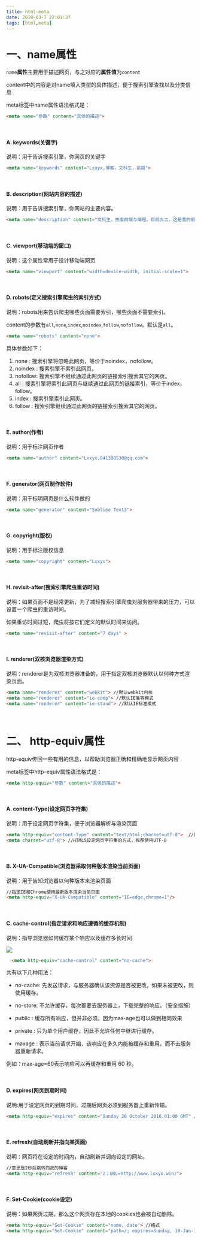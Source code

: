 ```yaml
---
title: html-meta
date: 2018-03-7 22:01:37
tags: [html,meta]
---
```


# 一、name属性 

`name`**属性**主要用于描述网页，与之对应的**属性值**为`content `

content中的内容是对name填入类型的具体描述，便于搜索引擎查找以及分类信息

meta标签中name属性语法格式是：

```html
<meta name="参数" content="具体的描述"> 
```

<br/>

#### A. keywords(关键字)

说明：用于告诉搜索引擎，你网页的关键字

```html
<meta name="keywords" content="Lxxyx,博客，文科生，前端">
```

<br/>

#### B. description(网站内容的描述)

说明：用于告诉搜索引擎，你网站的主要内容。

```html
<meta name="description" content="文科生，热爱前端与编程。目前大二，这是我的前端博客">
```

<br/>

#### C. viewport(移动端的窗口)

说明：这个属性常用于设计移动端网页

```html
<meta name="viewport" content="width=device-width, initial-scale=1">
```

<br/>

#### D. robots(定义搜索引擎爬虫的索引方式)

说明：robots用来告诉爬虫哪些页面需要索引，哪些页面不需要索引。

content的参数有`all`,`none`,`index`,`noindex`,`follow`,`nofollow`。默认是`all`。

```html
<meta name="robots" content="none"> 
```

具体参数如下：

1. none : 搜索引擎将忽略此网页，等价于noindex，nofollow。
2. noindex      : 搜索引擎不索引此网页。
3. nofollow:      搜索引擎不继续通过此网页的链接索引搜索其它的网页。
4. all :      搜索引擎将索引此网页与继续通过此网页的链接索引，等价于index，follow。
5. index      : 搜索引擎索引此网页。
6. follow      : 搜索引擎继续通过此网页的链接索引搜索其它的网页。

<br/>

#### E. author(作者)

说明：用于标注网页作者

```html
<meta name="author" content="Lxxyx,841380530@qq.com">
```

<br/>

#### F. generator(网页制作软件)

说明：用于标明网页是什么软件做的

```html
<meta name="generator" content="Sublime Text3">
```

<br/>

#### G. copyright(版权)

说明：用于标注版权信息

```html
<meta name="copyright" content="Lxxyx"> 
```

<br/>

#### H. revisit-after(搜索引擎爬虫重访时间)

说明：如果页面不是经常更新，为了减轻搜索引擎爬虫对服务器带来的压力，可以设置一个爬虫的重访时间。

如果重访时间过短，爬虫将按它们定义的默认时间来访问。

```html
<meta name="revisit-after" content="7 days" > 
```

<br/>

#### I. renderer(双核浏览器渲染方式)

说明：renderer是为双核浏览器准备的，用于指定双核浏览器默认以何种方式渲染页面。

```html
<meta name="renderer" content="webkit"> //默认webkit内核
<meta name="renderer" content="ie-comp"> //默认IE兼容模式
<meta name="renderer" content="ie-stand"> //默认IE标准模式
```

<br/>

# 二、 http-equiv属性

http-equiv传回一些有用的信息，以帮助浏览器正确和精确地显示网页内容 

meta标签中http-equiv属性语法格式是：

```html
<meta http-equiv="参数" content="具体的描述">
```

<br/>

#### A. content-Type(设定网页字符集)

说明：用于设定网页字符集，便于浏览器解析与渲染页面

```html
<meta http-equiv="content-Type" content="text/html;charset=utf-8">  //旧的HTML，不推荐
<meta charset="utf-8"> //HTML5设定网页字符集的方式，推荐使用UTF-8
```

<br/>

#### B. X-UA-Compatible(浏览器采取何种版本渲染当前页面)

说明：用于告知浏览器以何种版本来渲染页面

```html
//指定IE和Chrome使用最新版本渲染当前页面
<meta http-equiv="X-UA-Compatible" content="IE=edge,chrome=1"/> 
```

<br/>

#### C. cache-control(指定请求和响应遵循的缓存机制)

说明：指导浏览器如何缓存某个响应以及缓存多长时间

 

![](D:\littleDemo\blogs\source\_posts\html-meta\1.png)

 

```html
  <meta http-equiv="cache-control" content="no-cache"> 
```

共有以下几种用法：

- no-cache:      先发送请求，与服务器确认该资源是否被更改，如果未被更改，则使用缓存。 

- no-store:      不允许缓存，每次都要去服务器上，下载完整的响应。（安全措施） 

- public      : 缓存所有响应，但并非必须。因为max-age也可以做到相同效果 

- private      : 只为单个用户缓存，因此不允许任何中继进行缓存。 

- maxage      : 表示当前请求开始，该响应在多久内能被缓存和重用，而不去服务器重新请求。

例如：max-age=60表示响应可以再缓存和重用 60 秒。

<br/>

#### D. expires(网页到期时间)

说明:用于设定网页的到期时间，过期后网页必须到服务器上重新传输。

```html
<meta http-equiv="expires" content="Sunday 26 October 2016 01:00 GMT" /> 
```

<br/>

#### E. refresh(自动刷新并指向某页面)

说明：网页将在设定的时间内，自动刷新并调向设定的网址。

```html
//意思是2秒后跳转向我的博客
<meta http-equiv="refresh" content="2；URL=http://www.lxxyx.win/"> 
```

<br/>

#### F. Set-Cookie(cookie设定)

说明：如果网页过期。那么这个网页存在本地的cookies也会被自动删除。

```html
<meta http-equiv="Set-Cookie" content="name, date"> //格式
<meta http-equiv="Set-Cookie" content="path=/; expires=Sunday, 10-Jan-16 10:00:00 GMT">
```





